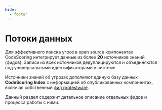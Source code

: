 ```yaml
---
hide:
  - footer
---
```


# Потоки данных

Для эффективного поиска угроз в open source компонентах CodeScoring интегрирует данные из более **20** источников знаний (фидов). Записи из всех источников дедуплицируются и объединяются под универсальными идентификаторами в системе.

Источники знаний об угрозах дополняют единую базу данных **CodeScoring Index** с информацией об опубликованных компонентах, включая собственный [фид protestware](/feeds/protestware).

Данный раздел содержит детальное описание отдельных фидов и процесса работы с ними.